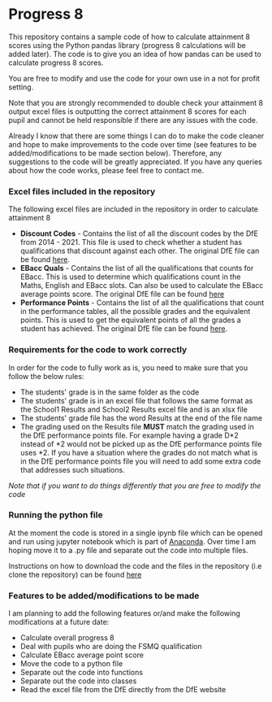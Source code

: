 # Progress 8

This repository contains a sample code of how to calculate attainment 8 scores using the Python pandas library (progress 8 calculations will be added later). The code is to give you an idea of how pandas can be used to calculate progress 8 scores.

You are free to modify and use the code for your own use in a not for profit setting.

Note that you are strongly recommended to double check your attainment 8 output excel files is outputting the correct attainment 8 scores for each pupil and cannot be held responsible if there are any issues with the code.

Already I know that there are some things I can do to make the code cleaner and hope to make improvements to the code over time (see features to be added/modifications to be made section below). Therefore, any suggestions to the code will be greatly appreciated. If you have any queries about how the code works, please feel free to contact me.


### Excel files included in the repository

The following excel files are included in the repository in order to calculate attainment 8

* **Discount Codes** - Contains the list of all the discount codes by the DfE from 2014 - 2021. This file is used to check whether a student has qualifications that discount against each other. The original DfE file can be found [here](https://www.gov.uk/government/publications/key-stage-4-qualifications-discount-codes-and-point-scores).
* **EBacc Quals** - Contains the list of all the qualifications that counts for EBacc. This is used to determine which qualifications count in the Maths, English and EBacc slots. Can also be used to calculate the EBacc average points score. The original DfE file can be found [here](https://www.gov.uk/government/publications/english-baccalaureate-eligible-qualifications)
* **Performance Points** - Contains the list of all the qualifications that count in the performance tables, all the possible grades and the equivalent points. This is used to get the equivalent points of all the grades a student has achieved. The original DfE file can be found [here](https://www.gov.uk/government/publications/key-stage-4-qualifications-discount-codes-and-point-scores).

### Requirements for the code to work correctly

In order for the code to fully work as is, you need to make sure that you follow the below rules: 
* The students' grade is in the same folder as the code
* The students' grade is in an excel file that follows the same format as the School1 Results and School2 Results excel file and is an xlsx file
* The students' grade file has the word Results at the end of the file name
* The grading used on the Results file **MUST** match the grading used in the DfE performance points file. For example having a grade D*2 instead of *2 would not be picked up as the DfE performance points file uses *2. If you have a situation where the grades do not match what is in the DfE performance points file you will need to add some extra code that addresses such situations.

_Note that if you want to do things differently that you are free to modify the code_

### Running the python file

At the moment the code is stored in a single ipynb file which can be opened and run using jupyter notebook which is part of [Anaconda](https://www.anaconda.com/distribution/). Over time I am hoping move it to a .py file and separate out the code into multiple files.

Instructions on how to download the code and the files in the repository (i.e clone the repository) can be found [here](https://help.github.com/en/github/creating-cloning-and-archiving-repositories/cloning-a-repository)

### Features to be added/modifications to be made

I am planning to add the following features or/and make the following modifications at a future date:
* Calculate overall progress 8
* Deal with pupils who are doing the FSMQ qualification
* Calculate EBacc average point score
* Move the code to a python file
* Separate out the code into functions
* Separate out the code into classes
* Read the excel file from the DfE directly from the DfE website

